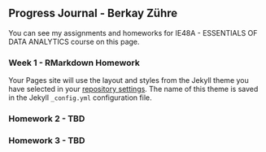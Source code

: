 ## Progress Journal - Berkay Zühre

You can see my assignments and homeworks for IE48A - ESSENTIALS OF DATA ANALYTICS course on this page. 

### Week 1 - RMarkdown Homework

Your Pages site will use the layout and styles from the Jekyll theme you have selected in your [repository settings](https://github.com/pjournal/mef03-kamarn/settings). The name of this theme is saved in the Jekyll `_config.yml` configuration file.

### Homework 2 - TBD

### Homework 3 - TBD
